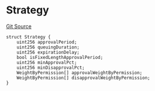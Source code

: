 # Strategy
[Git Source](https://github.com/llama-community/vertex-v1/blob/03d08e6c7301e4733b286ff6b820e92b844b5f79/src/utils/Structs.sol)


```solidity
struct Strategy {
    uint256 approvalPeriod;
    uint256 queuingDuration;
    uint256 expirationDelay;
    bool isFixedLengthApprovalPeriod;
    uint256 minApprovalPct;
    uint256 minDisapprovalPct;
    WeightByPermission[] approvalWeightByPermission;
    WeightByPermission[] disapprovalWeightByPermission;
}
```

